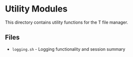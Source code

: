 # Utility Modules

This directory contains utility functions for the T file manager.

## Files

- `logging.sh` - Logging functionality and session summary